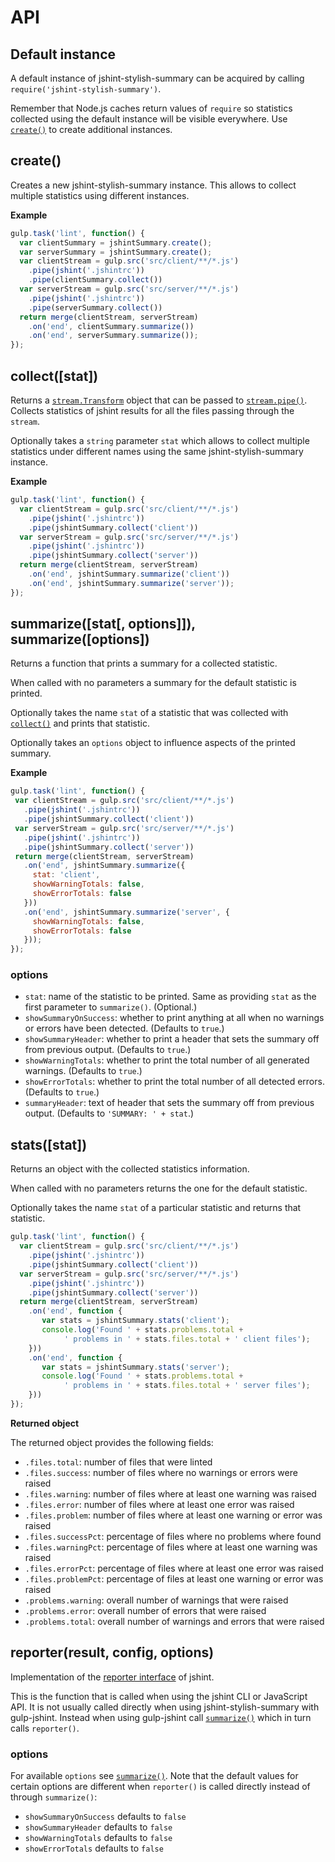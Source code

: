 # API

## Default instance

A default instance of jshint-stylish-summary can be acquired by calling `require('jshint-stylish-summary')`.

Remember that Node.js caches return values of `require` so statistics collected using the default instance will be visible everywhere. Use [`create()`](#create) to create additional instances.

## create()

Creates a new jshint-stylish-summary instance. This allows to collect multiple statistics using different instances.

**Example**

```js
gulp.task('lint', function() {
  var clientSummary = jshintSummary.create();
  var serverSummary = jshintSummary.create();
  var clientStream = gulp.src('src/client/**/*.js')
    .pipe(jshint('.jshintrc'))
    .pipe(clientSummary.collect())
  var serverStream = gulp.src('src/server/**/*.js')
    .pipe(jshint('.jshintrc'))
    .pipe(serverSummary.collect())
  return merge(clientStream, serverStream)
    .on('end', clientSummary.summarize())
    .on('end', serverSummary.summarize());
});
```

## collect([stat])

Returns a [`stream.Transform`](https://nodejs.org/api/stream.html#stream_class_stream_transform) object that can be passed to [`stream.pipe()`](https://nodejs.org/api/stream.html#stream_readable_pipe_destination_options). Collects statistics of jshint results for all the files passing through the `stream`.

Optionally takes a `string` parameter `stat` which allows to collect multiple statistics under different names using the same jshint-stylish-summary instance.

**Example**

```js
gulp.task('lint', function() {
  var clientStream = gulp.src('src/client/**/*.js')
    .pipe(jshint('.jshintrc'))
    .pipe(jshintSummary.collect('client'))
  var serverStream = gulp.src('src/server/**/*.js')
    .pipe(jshint('.jshintrc'))
    .pipe(jshintSummary.collect('server'))
  return merge(clientStream, serverStream)
    .on('end', jshintSummary.summarize('client'))
    .on('end', jshintSummary.summarize('server'));
});
```

## summarize([stat[, options]]), summarize([options])

Returns a function that prints a summary for a collected statistic.

When called with no parameters a summary for the default statistic is printed.

Optionally takes the name `stat` of a statistic that was collected with [`collect()`](#collectstat) and prints that statistic.

Optionally takes an `options` object to influence aspects of the printed summary.

**Example**

 ```js
gulp.task('lint', function() {
  var clientStream = gulp.src('src/client/**/*.js')
    .pipe(jshint('.jshintrc'))
    .pipe(jshintSummary.collect('client'))
  var serverStream = gulp.src('src/server/**/*.js')
    .pipe(jshint('.jshintrc'))
    .pipe(jshintSummary.collect('server'))
  return merge(clientStream, serverStream)
    .on('end', jshintSummary.summarize({
      stat: 'client',
      showWarningTotals: false,
      showErrorTotals: false
    }))
    .on('end', jshintSummary.summarize('server', {
      showWarningTotals: false,
      showErrorTotals: false
    }));
});
```

### options

- `stat`: name of the statistic to be printed. Same as providing `stat` as the first parameter to `summarize()`. (Optional.)
- `showSummaryOnSuccess`: whether to print anything at all when no warnings or errors have been detected. (Defaults to `true`.)
- `showSummaryHeader`: whether to print a header that sets the summary off from previous output. (Defaults to `true`.)
- `showWarningTotals`: whether to print the total number of all generated warnings. (Defaults to `true`.)
- `showErrorTotals`: whether to print the total number of all detected errors. (Defaults to `true`.)
- `summaryHeader`: text of header that sets the summary off from previous output. (Defaults to `'SUMMARY: ' + stat`.)

## stats([stat])

Returns an object with the collected statistics information.

When called with no parameters returns the one for the default statistic.

Optionally takes the name `stat` of a particular statistic and returns that statistic.

```js
gulp.task('lint', function() {
  var clientStream = gulp.src('src/client/**/*.js')
    .pipe(jshint('.jshintrc'))
    .pipe(jshintSummary.collect('client'))
  var serverStream = gulp.src('src/server/**/*.js')
    .pipe(jshint('.jshintrc'))
    .pipe(jshintSummary.collect('server'))
  return merge(clientStream, serverStream)
    .on('end', function {
       var stats = jshintSummary.stats('client');
       console.log('Found ' + stats.problems.total +
            ' problems in ' + stats.files.total + ' client files');
    }))
    .on('end', function {
       var stats = jshintSummary.stats('server');
       console.log('Found ' + stats.problems.total +
            ' problems in ' + stats.files.total + ' server files');
    }))
});
```

**Returned object**

The returned object provides the following fields:

- `.files.total`: number of files that were linted
- `.files.success`: number of files where no warnings or errors were raised
- `.files.warning`: number of files where at least one warning was raised
- `.files.error`: number of files where at least one error was raised
- `.files.problem`: number of files where at least one warning or error was raised
- `.files.successPct`: percentage of files where no problems where found
- `.files.warningPct`: percentage of files where at least one warning was raised
- `.files.errorPct`: percentage of files where at least one error was raised
- `.files.problemPct`: percentage of files at least one warning or error was raised
- `.problems.warning`: overall number of warnings that were raised
- `.problems.error`: overall number of errors that were raised
- `.problems.total`: overall number of warnings and errors that were raised

## reporter(result, config, options)

Implementation of the [reporter interface](http://jshint.com/docs/reporters/) of jshint.

This is the function that is called when using the jshint CLI or JavaScript API. It is not usually called directly when using jshint-stylish-summary with gulp-jshint. Instead when using gulp-jshint call [`summarize()`](#summarizestat-options-summarizeoptions) which in turn calls `reporter()`.

### options

For available `options` see [`summarize()`](#summarizestat-options-summarizeoptions). Note that the default values for certain options are different when `reporter()` is called directly instead of through `summarize()`:

- `showSummaryOnSuccess` defaults to `false`
- `showSummaryHeader` defaults to `false`
- `showWarningTotals` defaults to `false`
- `showErrorTotals` defaults to `false`
